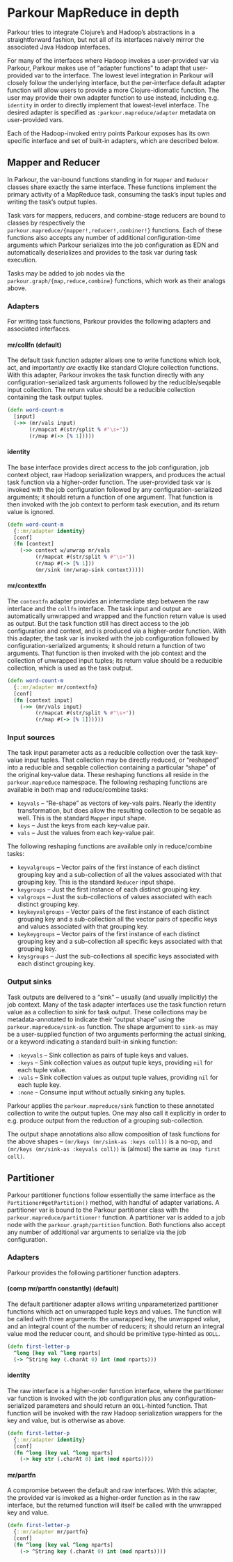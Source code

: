 # Parkour MapReduce in depth

Parkour tries to integrate Clojure’s and Hadoop’s abstractions in a
straightforward fashion, but not all of its interfaces naively mirror the
associated Java Hadoop interfaces.

For many of the interfaces where Hadoop invokes a user-provided var via Parkour,
Parkour makes use of “adapter functions” to adapt that user-provided var to the
interface.  The lowest level integration in Parkour will closely follow the
underlying interface, but the per-interface default adapter function will allow
users to provide a more Clojure-idiomatic function.  The user may provide their
own adapter function to use instead, including e.g. `identity` in order to
directly implement that lowest-level interface.  The desired adapter is
specified as `:parkour.mapreduce/adapter` metadata on user-provided vars.

Each of the Hadoop-invoked entry points Parkour exposes has its own specific
interface and set of built-in adapters, which are described below.

## Mapper and Reducer

In Parkour, the var-bound functions standing in for `Mapper` and `Reducer`
classes share exactly the same interface.  These functions implement the primary
activity of a MapReduce task, consuming the task’s input tuples and writing the
task’s output tuples.

Task vars for mappers, reducers, and combine-stage reducers are bound to classes
by respectively the `parkour.mapreduce/{mapper!,reducer!,combiner!}` functions.
Each of these functions also accepts any number of additional configuration-time
arguments which Parkour serializes into the job configuration as EDN and
automatically deserializes and provides to the task var during task execution.

Tasks may be added to job nodes via the `parkour.graph/{map,reduce,combine}`
functions, which work as their analogs above.

### Adapters

For writing task functions, Parkour provides the following adapters and
associated interfaces.

#### mr/collfn (default)

The default task function adapter allows one to write functions which look, act,
and importantly _are_ exactly like standard Clojure collection functions.  With
this adapter, Parkour invokes the task function directly with any
configuration-serialized task arguments followed by the reducible/seqable input
collection.  The return value should be a reducible collection containing the
task output tuples.

```clj
(defn word-count-m
  [input]
  (->> (mr/vals input)
       (r/mapcat #(str/split % #"\s+"))
       (r/map #(-> [% 1]))))
```

#### identity

The base interface provides direct access to the job configuration, job context
object, raw Hadoop serialization wrappers, and produces the actual task function
via a higher-order function.  The user-provided task var is invoked with the job
configuration followed by any configuration-serialized arguments; it should
return a function of one argument.  That function is then invoked with the job
context to perform task execution, and its return value is ignored.

```clj
(defn word-count-m
  {::mr/adapter identity}
  [conf]
  (fn [context]
    (->> context w/unwrap mr/vals
         (r/mapcat #(str/split % #"\s+"))
         (r/map #(-> [% 1]))
         (mr/sink (mr/wrap-sink context)))))
```

#### mr/contextfn

The `contextfn` adapter provides an intermediate step between the raw interface
and the `collfn` interface.  The task input and output are automatically
unwrapped and wrapped and the function return value is used as output.  But the
task function still has direct access to the job configuration and context, and
is produced via a higher-order function.  With this adapter, the task var is
invoked with the job configuration followed by configuration-serialized
arguments; it should return a function of two arguments.  That function is then
invoked with the job context and the collection of unwrapped input tuples; its
return value should be a reducible collection, which is used as the task output.

```clj
(defn word-count-m
  {::mr/adapter mr/contextfn}
  [conf]
  (fn [context input]
    (->> (mr/vals input)
         (r/mapcat #(str/split % #"\s+"))
         (r/map #(-> [% 1])))))
```

### Input sources

The task input parameter acts as a reducible collection over the task key-value
input tuples.  That collection may be directly reduced, or “reshaped” into a
reducible and seqable collection containing a particular “shape” of the original
key-value data.  These reshaping functions all reside in the `parkour.mapreduce`
namespace.  The following reshaping functions are available in both map and
reduce/combine tasks:

- `keyvals` – “Re-shape” as vectors of key-vals pairs.  Nearly the identity
  transformation, but does allow the resulting collection to be seqable as well.
  This is the standard `Mapper` input shape.
- `keys` – Just the keys from each key-value pair.
- `vals` – Just the values from each key-value pair.

The following reshaping functions are available only in reduce/combine tasks:

- `keyvalgroups` – Vector pairs of the first instance of each distinct grouping
  key and a sub-collection of all the values associated with that grouping key.
  This is the standard `Reducer` input shape.
- `keygroups` – Just the first instance of each distinct grouping key.
- `valgroups` – Just the sub-collections of values associated with each distinct
  grouping key.
- `keykeyvalgroups` – Vector pairs of the first instance of each distinct
  grouping key and a sub-collection all the vector pairs of specific keys and
  values associated with that grouping key.
- `keykeygroups` – Vector pairs of the first instance of each distinct grouping
  key and a sub-collection all specific keys associated with that grouping key.
- `keysgroups` – Just the sub-collections all specific keys associated with each
  distinct grouping key.

### Output sinks

Task outputs are delivered to a “sink” – usually (and usually implicitly) the
job context.  Many of the task adapter interfaces use the task function return
value as a collection to sink for task output.  These collections may be
metadata-annotated to indicate their “output shape” using the
`parkour.mapreduce/sink-as` function.  The shape argument to `sink-as` may be a
user-supplied function of two arguments performing the actual sinking, or a
keyword indicating a standard built-in sinking function:

- `:keyvals` – Sink collection as pairs of tuple keys and values.
- `:keys` – Sink collection values as output tuple keys, providing `nil` for
  each tuple value.
- `:vals` – Sink collection values as output tuple values, providing `nil` for
  each tuple key.
- `:none` – Consume input without actually sinking any tuples.

Parkour applies the `parkour.mapreduce/sink` function to these annotated
collection to write the output tuples.  One may also call it explicitly in order
to e.g. produce output from the reduction of a grouping sub-collection.

The output shape annotations also allow composition of task functions for the
above shapes – `(mr/keys (mr/sink-as :keys coll))` is a no-op, and `(mr/keys
(mr/sink-as :keyvals coll))` is (almost) the same as `(map first coll)`.

## Partitioner

Parkour partitioner functions follow essentially the same interface as the
`Partitioner#getPartition()` method, with handful of adapter variations.  A
partitioner var is bound to the Parkour partitioner class with the
`parkour.mapreduce/partitioner!` function.  A partitioner var is added to a job
node with the `parkour.graph/partition` function.  Both functions also accept
any number of additional var arguments to serialize via the job configuration.

### Adapters

Parkour provides the following partitioner function adapters.

#### (comp mr/partfn constantly) (default)

The default partitioner adapter allows writing unparameterized partitioner
functions which act on unwrapped tuple keys and values.  The function will be
called with three arguments: the unwrapped key, the unwrapped value, and an
integral count of the number of reducers; it should return an integral value mod
the reducer count, and should be primitive type-hinted as `OOLL`.

```clj
(defn first-letter-p
  ^long [key val ^long nparts]
  (-> ^String key (.charAt 0) int (mod nparts)))
```

#### identity

The raw interface is a higher-order function interface, where the partitioner
var function is invoked with the job configuration plus any
configuration-serialized parameters and should return an `OOLL`-hinted function.
That function will be invoked with the raw Hadoop serialization wrappers for the
key and value, but is otherwise as above.

```clj
(defn first-letter-p
  {::mr/adapter identity}
  [conf]
  (fn ^long [key val ^long nparts]
    (-> key str (.charAt 0) int (mod nparts))))
```

#### mr/partfn

A compromise between the default and raw interfaces.  With this adapter, the
provided var is invoked as a higher-order function as in the raw interface, but
the returned function will itself be called with the unwrapped key and value.

```clj
(defn first-letter-p
  {::mr/adapter mr/partfn}
  [conf]
  (fn ^long [key val ^long nparts]
    (-> ^String key (.charAt 0) int (mod nparts))))
```
